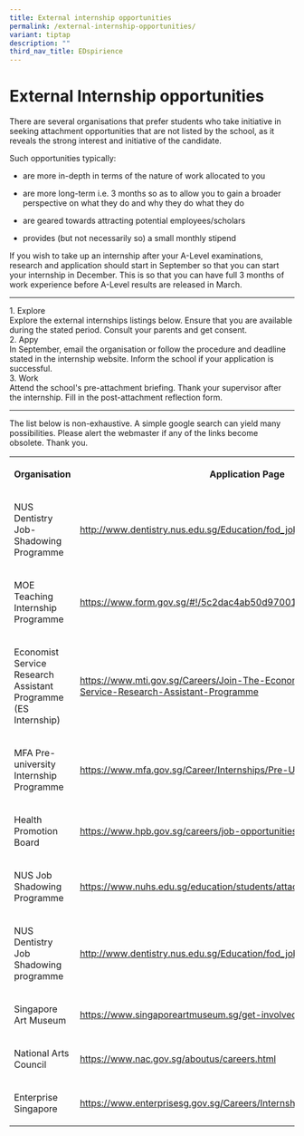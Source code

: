 ```yaml
---
title: External internship opportunities
permalink: /external-internship-opportunities/
variant: tiptap
description: ""
third_nav_title: EDspirience
---
```

<h1>External Internship opportunities</h1>
<p>There are several organisations that prefer students who take initiative
in seeking attachment opportunities that are not listed by the school,
as it reveals the strong interest and initiative of the candidate.&nbsp;</p>
<p>Such opportunities typically:</p>
<ul>
<li>
<p>are more in-depth in terms of the nature of work allocated to you</p>
</li>
<li>
<p>are more long-term i.e. 3 months so as to allow you to gain a broader
perspective on what they do and why they do what they do</p>
</li>
<li>
<p>are geared towards attracting potential employees/scholars</p>
</li>
<li>
<p>provides (but not necessarily so) a small monthly stipend&nbsp;</p>
</li>
</ul>
<p>If you wish to take up&nbsp;an internship after your A-Level examinations,
research and application should start in September so that you can start
your internship in December. This is so that you can have full 3 months
of work experience before A-Level results are released in March.&nbsp;</p>
<hr>
<p></p>
<div class="isomer-card-grid">
<div class="isomer-card">
<div class="isomer-card-body">
<div class="isomer-card-title">1. Explore</div>
<div class="isomer-card-description">Explore the external internships listings below. Ensure that you are available
during the stated period. Consult your parents and get consent.</div>
</div>
</div>
<div class="isomer-card">
<div class="isomer-card-body">
<div class="isomer-card-title">2. Appy</div>
<div class="isomer-card-description">In September, email the organisation or follow the procedure and deadline
stated in the internship website. Inform the school if your application
is successful.</div>
</div>
</div>
<div class="isomer-card">
<div class="isomer-card-body">
<div class="isomer-card-title">3. Work</div>
<div class="isomer-card-description">Attend the school's pre-attachment briefing. Thank your supervisor after
the internship. Fill in the post-attachment reflection form.</div>
</div>
</div>
</div>
<hr>
<p>The list below is non-exhaustive. A simple google search can yield many
possibilities. Please alert the webmaster if any of the links become obsolete.
Thank you.</p>
<table style="minWidth: 50px">
<colgroup>
<col>
<col>
</colgroup>
<tbody>
<tr>
<th rowspan="1" colspan="1">
<p>Organisation</p>
</th>
<th rowspan="1" colspan="1">
<p>Application Page</p>
</th>
</tr>
<tr>
<td rowspan="1" colspan="1">
<p>NUS Dentistry Job-Shadowing Programme</p>
</td>
<td rowspan="1" colspan="1">
<p><a href="http://www.dentistry.nus.edu.sg/Education/fod_jobshadowing.html" class="AxaXxM" rel="noopener" target="_blank">http://www.dentistry.nus.edu.sg/Education/fod_jobshadowing.html</a>
</p>
</td>
</tr>
<tr>
<td rowspan="1" colspan="1">
<p>MOE Teaching Internship Programme</p>
</td>
<td rowspan="1" colspan="1">
<p><a href="https://www.form.gov.sg/#!/5c2dac4ab50d9700107f26eb" class="AxaXxM" rel="noopener" target="_blank">https://www.form.gov.sg/#!/5c2dac4ab50d9700107f26eb</a>
</p>
</td>
</tr>
<tr>
<td rowspan="1" colspan="1">
<p>Economist Service Research Assistant Programme (ES Internship)</p>
</td>
<td rowspan="1" colspan="1">
<p><a href="https://www.mti.gov.sg/Careers/Join-The-Economist-Service/Economist-Service-Research-Assistant-Programme" class="AxaXxM" rel="noopener" target="_blank">https://www.mti.gov.sg/Careers/Join-The-Economist-Service/Economist-Service-Research-Assistant-Programme</a>
</p>
</td>
</tr>
<tr>
<td rowspan="1" colspan="1">
<p>MFA Pre-university Internship Programme</p>
</td>
<td rowspan="1" colspan="1">
<p><a href="https://www.mfa.gov.sg/Career/Internships/Pre-University" class="AxaXxM" rel="noopener" target="_blank">https://www.mfa.gov.sg/Career/Internships/Pre-University</a>
</p>
</td>
</tr>
<tr>
<td rowspan="1" colspan="1">
<p>Health Promotion Board</p>
</td>
<td rowspan="1" colspan="1">
<p><a href="https://www.hpb.gov.sg/careers/job-opportunities/internship-programmes" class="AxaXxM" rel="noopener" target="_blank">https://www.hpb.gov.sg/careers/job-opportunities/internship-programmes</a>
</p>
</td>
</tr>
<tr>
<td rowspan="1" colspan="1">
<p>NUS Job Shadowing Programme</p>
</td>
<td rowspan="1" colspan="1">
<p><a href="https://www.nuhs.edu.sg/education/students/attachments/Pages/default.aspx" class="AxaXxM" rel="noopener" target="_blank">https://www.nuhs.edu.sg/education/students/attachments/Pages/default.aspx</a>
</p>
</td>
</tr>
<tr>
<td rowspan="1" colspan="1">
<p>NUS Dentistry Job Shadowing programme</p>
</td>
<td rowspan="1" colspan="1">
<p><a href="http://www.dentistry.nus.edu.sg/Education/fod_jobshadowing.html" class="AxaXxM" rel="noopener" target="_blank">http://www.dentistry.nus.edu.sg/Education/fod_jobshadowing.html</a>
</p>
</td>
</tr>
<tr>
<td rowspan="1" colspan="1">
<p>Singapore Art Museum</p>
</td>
<td rowspan="1" colspan="1">
<p><a href="https://www.singaporeartmuseum.sg/get-involved" class="AxaXxM" rel="noopener" target="_blank">https://www.singaporeartmuseum.sg/get-involved</a>
</p>
</td>
</tr>
<tr>
<td rowspan="1" colspan="1">
<p>National Arts Council</p>
</td>
<td rowspan="1" colspan="1">
<p><a href="https://www.nac.gov.sg/aboutus/careers.html" class="AxaXxM" rel="noopener" target="_blank">https://www.nac.gov.sg/aboutus/careers.html</a>
</p>
</td>
</tr>
<tr>
<td rowspan="1" colspan="1">
<p>Enterprise Singapore</p>
</td>
<td rowspan="1" colspan="1">
<p><a href="https://www.enterprisesg.gov.sg/Careers/Internships" class="AxaXxM" rel="noopener" target="_blank">https://www.enterprisesg.gov.sg/Careers/Internships</a>
</p>
</td>
</tr>
</tbody>
</table>
<p></p>